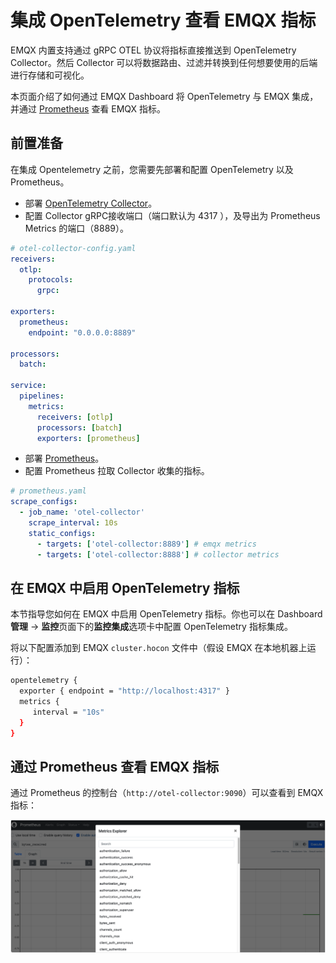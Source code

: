 # 集成 OpenTelemetry 查看 EMQX 指标

EMQX 内置支持通过 gRPC OTEL 协议将指标直接推送到 OpenTelemetry Collector。然后 Collector 可以将数据路由、过滤并转换到任何想要使用的后端进行存储和可视化。

本页面介绍了如何通过 EMQX Dashboard 将 OpenTelemetry 与 EMQX 集成，并通过 [Prometheus](../../observability/prometheus.md) 查看 EMQX 指标。

## 前置准备

在集成 Opentelemetry 之前，您需要先部署和配置 OpenTelemetry 以及 Prometheus。

- 部署 [OpenTelemetry Collector](https://opentelemetry.io/docs/collector/getting-started)。
- 配置 Collector gRPC接收端口（端口默认为 4317 ），及导出为 Prometheus Metrics 的端口（8889）。

```yaml
# otel-collector-config.yaml
receivers:
  otlp:
    protocols:
      grpc:

exporters:
  prometheus:
    endpoint: "0.0.0.0:8889"

processors:
  batch:

service:
  pipelines:
    metrics:
      receivers: [otlp]
      processors: [batch]
      exporters: [prometheus]
```

- 部署 [Prometheus](https://prometheus.io/docs/prometheus/latest/installation)。
- 配置 Prometheus 拉取 Collector 收集的指标。

```yaml
# prometheus.yaml
scrape_configs:
  - job_name: 'otel-collector'
    scrape_interval: 10s
    static_configs:
      - targets: ['otel-collector:8889'] # emqx metrics
      - targets: ['otel-collector:8888'] # collector metrics
```

## 在 EMQX 中启用 OpenTelemetry 指标

本节指导您如何在 EMQX 中启用 OpenTelemetry 指标。你也可以在 Dashboard **管理** -> **监控**页面下的**监控集成**选项卡中配置 OpenTelemetry 指标集成。

将以下配置添加到 EMQX `cluster.hocon` 文件中（假设 EMQX 在本地机器上运行）：

   ```bash
   opentelemetry {
     exporter { endpoint = "http://localhost:4317" }
     metrics {
        interval = "10s"
     }
   }
   ```

## 通过 Prometheus 查看 EMQX 指标

通过 Prometheus 的控制台（`http://otel-collector:9090`）可以查看到 EMQX 指标：

![OpenTelemetry-Prometheus](./assets/opentelemetry-prometheus.png)
